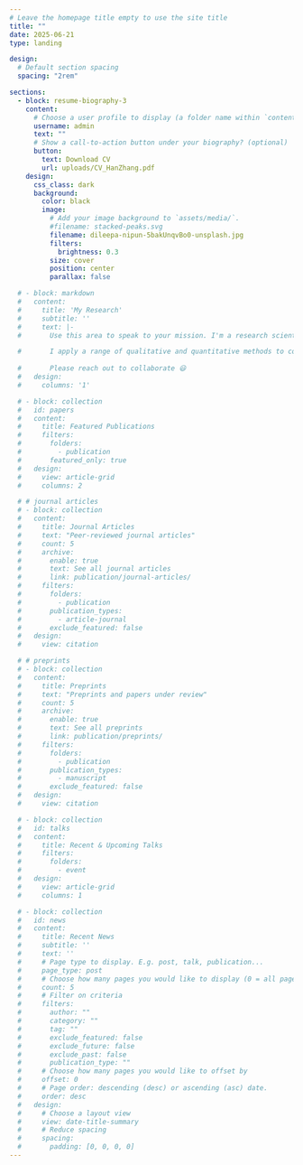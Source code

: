 ```yaml
---
# Leave the homepage title empty to use the site title
title: ""
date: 2025-06-21
type: landing

design:
  # Default section spacing
  spacing: "2rem"

sections:
  - block: resume-biography-3
    content:
      # Choose a user profile to display (a folder name within `content/authors/`)
      username: admin
      text: ""
      # Show a call-to-action button under your biography? (optional)
      button:
        text: Download CV
        url: uploads/CV_HanZhang.pdf
    design:
      css_class: dark
      background:
        color: black
        image:
          # Add your image background to `assets/media/`.
          #filename: stacked-peaks.svg
          filename: dileepa-nipun-5bakUnqvBo0-unsplash.jpg
          filters:
            brightness: 0.3
          size: cover
          position: center
          parallax: false

  # - block: markdown
  #   content:
  #     title: 'My Research'
  #     subtitle: ''
  #     text: |-
  #       Use this area to speak to your mission. I'm a research scientist in the Moonshot team at DeepMind. I blog about machine learning, deep learning, and moonshots.

  #       I apply a range of qualitative and quantitative methods to comprehensively investigate the role of science and technology in the economy.
        
  #       Please reach out to collaborate 😃
  #   design:
  #     columns: '1'

  # - block: collection
  #   id: papers
  #   content:
  #     title: Featured Publications
  #     filters:
  #       folders:
  #         - publication
  #       featured_only: true
  #   design:
  #     view: article-grid
  #     columns: 2

  # # journal articles
  # - block: collection
  #   content:
  #     title: Journal Articles
  #     text: "Peer-reviewed journal articles"
  #     count: 5
  #     archive:
  #       enable: true
  #       text: See all journal articles
  #       link: publication/journal-articles/
  #     filters:
  #       folders:
  #         - publication
  #       publication_types:
  #         - article-journal
  #       exclude_featured: false
  #   design:
  #     view: citation

  # # preprints
  # - block: collection
  #   content:
  #     title: Preprints
  #     text: "Preprints and papers under review"
  #     count: 5
  #     archive:
  #       enable: true
  #       text: See all preprints
  #       link: publication/preprints/
  #     filters:
  #       folders:
  #         - publication
  #       publication_types:
  #         - manuscript
  #       exclude_featured: false
  #   design:
  #     view: citation

  # - block: collection
  #   id: talks
  #   content:
  #     title: Recent & Upcoming Talks
  #     filters:
  #       folders:
  #         - event
  #   design:
  #     view: article-grid
  #     columns: 1

  # - block: collection
  #   id: news
  #   content:
  #     title: Recent News
  #     subtitle: ''
  #     text: ''
  #     # Page type to display. E.g. post, talk, publication...
  #     page_type: post
  #     # Choose how many pages you would like to display (0 = all pages)
  #     count: 5
  #     # Filter on criteria
  #     filters:
  #       author: ""
  #       category: ""
  #       tag: ""
  #       exclude_featured: false
  #       exclude_future: false
  #       exclude_past: false
  #       publication_type: ""
  #     # Choose how many pages you would like to offset by
  #     offset: 0
  #     # Page order: descending (desc) or ascending (asc) date.
  #     order: desc
  #   design:
  #     # Choose a layout view
  #     view: date-title-summary
  #     # Reduce spacing
  #     spacing:
  #       padding: [0, 0, 0, 0]
---
```

